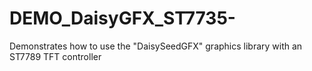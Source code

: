 # DEMO_DaisyGFX_ST7735-
Demonstrates how to use the "DaisySeedGFX" graphics library with an ST7789 TFT controller
